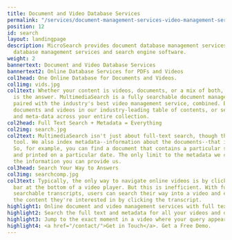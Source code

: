 ```yaml
---
title: Document and Video Database Services
permalink: "/services/document-management-services-video-management-services/"
position: 12
id: search
layout: landingpage
description: MicroSearch provides document database management services and video
  database management services and search engine software.
weight: 2
bannertext: Document and Video Database Services
bannertext2: Online Database Services for PDFs and Videos
col1head: One Online Database for Documents and Videos.
col1img: vids.jpg
col1text: Whether your content is videos, documents, or a mix of both, MultimediaSearch
  is the answer. MultimediaSearch is a fully searchable document management service
  paired with the industry's best video management service, combined. Browse your
  documents and videos in our industry-leading table of contents, or search full text
  and meta-data across your entire collection.
col2head: Full Text Search + Metadata = Everything
col2img: search.jpg
col2text: MultimediaSearch isn't just about full-text search, though that is a powerful
  tool. We also index metadata--information about the documents--that is also searchable.
  So, for example, you can find a document that contains a particular string of text
  and printed on a particular date. The only limit to the metadata we can index is
  the information you can provide us.
col3head: Search Your Way to Answers
col3img: searchcomp.jpg
col3text: Typically, the only way to navigate online videos is by clicking the timing
  bar at the bottom of a video player. But this is inefficient. With fully indexed
  searchable transcripts, users can search their way into a video and even skip to
  the content they're interested in by clicking the transcript.
highlight1: Online document and video management services with full text search.
highlight2: Search the full text and metadata for all your videos and documents.
highlight3: Jump to the exact moment in a video where your query appears.
highlight4: <a href="/contact/">Get in Touch</a>. Get a Free Demo.
---
```

